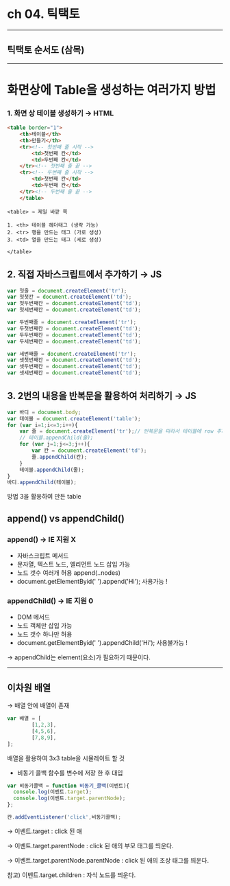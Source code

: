 # ch 04. 틱택토

---

## 틱택토 순서도 (삼목)

---

# 화면상에 Table을 생성하는 여러가지 방법

### 1. 화면 상 테이블 생성하기 → HTML

```html
<table border="1">
	<th>테이블</th>
	<th>만들기</th>
	<tr><!-- 첫번째 줄 시작 -->
	    <td>첫번째 칸</td>
	    <td>두번째 칸</td>
	</tr><!-- 첫번째 줄 끝 -->
	<tr><!-- 두번째 줄 시작 -->
	    <td>첫번째 칸</td>
	    <td>두번째 칸</td>
	</tr><!-- 두번째 줄 끝 -->
    </table>
```
```
<table> → 제일 바깥 쪽 

1. <th> 테이블 헤더태그 (생략 가능) 
2. <tr> 행을 만드는 태그 (가로 생성) 
3. <td> 열을 만드는 태그 (세로 생성)

</table> 
```
## 2. 직접 자바스크립트에서 추가하기 → JS

```jsx
var 첫줄 = document.createElement('tr');
var 첫첫칸 = document.createElement('td');
var 첫두번째칸 = document.createElement('td');
var 첫세번째칸 = document.createElement('td');

var 두번째줄 = document.createElement('tr');
var 두첫번째칸 = document.createElement('td');
var 두두번째칸 = document.createElement('td');
var 두세번째칸 = document.createElement('td');

var 세번째줄 = document.createElement('tr');
var 셋첫번째칸 = document.createElement('td');
var 셋두번째칸 = document.createElement('td');
var 셋세번째칸 = document.createElement('td');
```

## 3. 2번의 내용을 반복문을 활용하여 처리하기 → JS

```jsx
var 바디 = document.body;
var 테이블 = document.createElement('table');
for (var i=1;i<=3;i++){
    var 줄 = document.createElement('tr');// 반복문을 따라서 테이블에 row 추가
    // 테이블.appendChild(줄);
    for (var j=1;j<=3;j++){
        var 칸 = document.createElement('td');
        줄.appendChild(칸);
    }
    테이블.appendChild(줄);
}
바디.appendChild(테이블);
```

방법 3을 활용하여 만든 table

## append() vs appendChild()

### append() → IE 지원 X

- 자바스크립트 메서드
- 문자열, 텍스트 노드, 엘리먼트 노드 삽입 가능
- 노드 갯수 여러개 허용 append(..nodes)
- document.getElementByid('  ').append('Hi'); 사용가능 !

### appendChild() → IE 지원 0

- DOM 메서드
- 노드 객체만 삽입 가능
- 노드 갯수 하나만 허용
- document.getElementByid('  ').appendChild('Hi'); 사용불가능 !

→ appendChild는 element(요소)가 필요하기 때문이다.

---

## 이차원 배열

→ 배열 안에 배열이 존재 

```jsx
var 배열 = [
        [1,2,3],
        [4,5,6],
        [7,8,9],
];
```

배열을 활용하여 3x3 table을 시뮬레이트 할 것

- 비동기 콜백 함수를 변수에 저장 한 후 대입

```jsx
var 비동기콜백 = function 비동기_콜백(이벤트){
  console.log(이벤트.target);
  console.log(이벤트.target.parentNode);
};

칸.addEventListener('click',비동기콜백);
```

→ 이벤트.target : click 된 애 

→ 이벤트.target.parentNode : click 된 애의 부모 태그를 띄운다. 

→ 이벤트.target.parentNode.parentNode : click 된 애의 조상 태그를 띄운다. 

참고) 이벤트.target.children : 자식 노드를 띄운다. 
